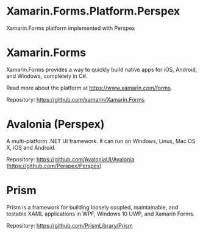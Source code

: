 # Xamarin.Forms.Platform.Perspex
Xamarin.Forms platform implemented with Perspex 

# Xamarin.Forms
Xamarin.Forms provides a way to quickly build native apps for iOS, Android, and Windows, completely in C#.

Read more about the platform at https://www.xamarin.com/forms.

Repository: https://github.com/xamarin/Xamarin.Forms

# Avalonia (Perspex)
A multi-platform .NET UI framework. It can run on Windows, Linux, Mac OS X, iOS and Android.

Repository: https://github.com/AvaloniaUI/Avalonia (https://github.com/Perspex/Perspex)


# Prism
Prism is a framework for building loosely coupled, maintainable, and testable XAML applications in WPF, Windows 10 UWP, and Xamarin Forms.

Repository: https://github.com/PrismLibrary/Prism
